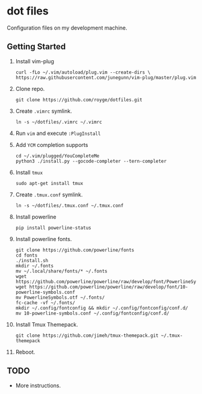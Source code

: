 # dot files

Configuration files on my development machine.

Getting Started
---------------

1. Install vim-plug

    ```
    curl -fLo ~/.vim/autoload/plug.vim --create-dirs \
    https://raw.githubusercontent.com/junegunn/vim-plug/master/plug.vim
    ```

1. Clone repo.

    ```
    git clone https://github.com/royge/dotfiles.git
    ```

1. Create ```.vimrc``` symlink.

    ```
    ln -s ~/dotfiles/.vimrc ~/.vimrc
    ```

1. Run ```vim``` and execute ```:PlugInstall```

1. Add `YCM` completion supports

    ```
    cd ~/.vim/plugged/YouCompleteMe
    python3 ./install.py --gocode-completer --tern-completer
    ```

1. Install ```tmux```

    ```sudo apt-get install tmux```

1. Create ```.tmux.conf``` symlink.

    ```
    ln -s ~/dotfiles/.tmux.conf ~/.tmux.conf
    ```

1. Install powerline

    ```pip install powerline-status```

1. Install powerline fonts.

    ```
    git clone https://github.com/powerline/fonts
    cd fonts
    ./install.sh
    mkdir ~/.fonts
    mv ~/.local/share/fonts/* ~/.fonts
    wget https://github.com/powerline/powerline/raw/develop/font/PowerlineSymbols.otf
    wget https://github.com/powerline/powerline/raw/develop/font/10-powerline-symbols.conf
    mv PowerlineSymbols.otf ~/.fonts/
    fc-cache -vf ~/.fonts/
    mkdir ~/.config/fontconfig && mkdir ~/.config/fontconfig/conf.d/
    mv 10-powerline-symbols.conf ~/.config/fontconfig/conf.d/
    ```

1. Install Tmux Themepack.

    ```
    git clone https://github.com/jimeh/tmux-themepack.git ~/.tmux-themepack
    ```

1. Reboot.

TODO
----

* More instructions.
